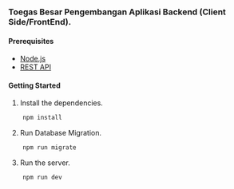 ### Toegas Besar Pengembangan Aplikasi Backend (Client Side/FrontEnd).

#### Prerequisites
- [Node.js](https://github.com/nodejs/node)
- [REST API](https://github.com/Prawirdani/tubes-pabe-server)


#### Getting Started
1. Install the dependencies.
```bash
    npm install
```
2. Run Database Migration.
```bash
    npm run migrate
```
3. Run the server.
```bash
    npm run dev
```

